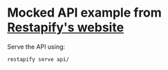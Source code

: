 # Mocked API example from [Restapify's website](https://restapify.vercel.app/)

Serve the API using:

```bash
restapify serve api/
```